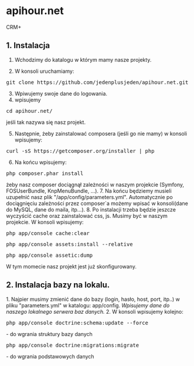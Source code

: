 apihour.net
===========

CRM+


<h2>1. Instalacja</h2>

1. Wchodzimy do katalogu w którym mamy nasze projekty.

2. W konsoli uruchamiamy: 
<pre>git clone https://github.com/jedenplusjeden/apihour.net.git</pre>
3. Wpiwujemy swoje dane do logowania.
4. wpisujemy
<pre>cd apihour.net/</pre> jeśli tak nazywa się nasz projekt.
5. Następnie, żeby zainstalować composera (jeśli go nie mamy) w konsoli wpisujemy:
<pre>curl -sS https://getcomposer.org/installer | php</pre> 
6. Na końcu wpisujemy:
<pre>php composer.phar install</pre>
żeby nasz composer dociągnął zależności w naszym projekcie (Symfony, FOSUserBundle, KnpMenuBundle, ...).
7. Na końcu będziemy musieli uzupełnić nasz plik "/app/config/parameters.yml". Automatycznie po dociągnięciu zależności przez composer`a możemy wpisać w konsoli(dane do MySQL, dane do maila, itp...).
8. Po instalacji trzeba będzie jeszcze wyczyścić cache oraz zainstalować css, js. Musimy być w naszym projekcie. W konsoli wpisujemy:
<pre>php app/console cache:clear</pre>
<pre>php app/console assets:install --relative</pre>
<pre>php app/console assetic:dump</pre>

W tym momecie nasz projekt jest już skonfigurowany.

<h2>2. Instalacja bazy na lokalu. </h2>
1. Najpier musimy zmienić dane do bazy (login, hasło, host, port, itp..) w pliku "parameters.yml" w katalogu: app/config. <i>Wpisujemy dane do naszego lokalnego serwera baz danych.</i>
2. W konsoli wpisujemy kolejno:
<pre>php app/console doctrine:schema:update --force</pre> - do wgrania struktury bazy danych
<pre>php app/console doctrine:migrations:migrate</pre> - do wgrania podstawowych danych
